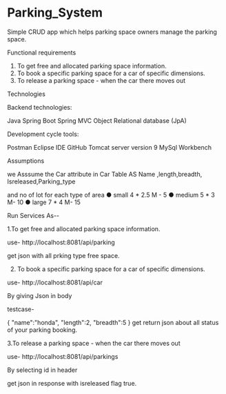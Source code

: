 # Parking_System
Simple CRUD app which helps parking space owners manage the parking space.

Functional requirements

1.	To get free and allocated parking space information.
2.	To book a specific parking space for a car of specific dimensions.
3.	To release a parking space - when the car there moves out

Technologies

Backend technologies:

Java
Spring Boot
Spring MVC
Object Relational database (JpA)

Development cycle tools:

Postman
Eclipse IDE
GitHub 
Tomcat server version 9
MySql Workbench

Assumptions

we Asssume the Car attribute in Car Table AS
Name ,length,breadth, Isreleased,Parking_type

and no of lot for each type of area
●	small 4 * 2.5 M - 5
●	medium 5 * 3 M- 10
●	large 7 * 4 M- 15

Run Services As--

1.To get free and allocated parking space information.

use- http://localhost:8081/api/parking

get json with all prking type free space.

2.	To book a specific parking space for a car of specific dimensions.

use- http://localhost:8081/api/car

By giving Json in body 

testcase-

{
"name":"honda",
"length":2,
"breadth":5
}
 get return json about all status of your  parking booking.

3.To release a parking space - when the car there moves out

use- http://localhost:8081/api/parkings

By selecting id in header

get json in response with isreleased flag true.
